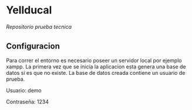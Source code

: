 # Yellducal

###### Repositorio prueba tecnica

## Configuracion

Para correr el entorno es necesario poseer un servidor local por ejemplo xampp.
La primera vez que se inicia la aplicacion esta genera una base de datos si es que no existe.
La base de datos creada contiene un usuario de prueba.


Usuario: demo


Contraseña: 1234
